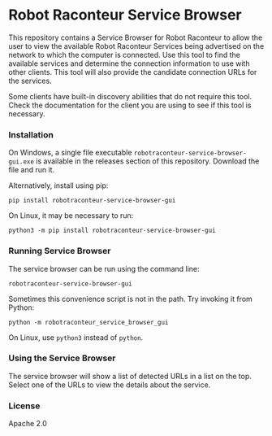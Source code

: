 # Robot Raconteur Service Browser

This repository contains a Service Browser for Robot Raconteur to allow the user to view the available Robot Raconteur 
Services being advertised on the network to which the computer is connected. Use this tool to find the available
services and determine the connection information to use with other clients. This tool will also provide the
candidate connection URLs for the services.

Some clients have built-in discovery abilities that do not require this tool. Check the documentation for the client
you are using to see if this tool is necessary.

### Installation

On Windows, a single file executable `robotraconteur-service-browser-gui.exe` is available in the releases 
section of this repository. Download the file and run it.

Alternatively, install using pip:

```
pip install robotraconteur-service-browser-gui
```

On Linux, it may be necessary to run:

```
python3 -m pip install robotraconteur-service-browser-gui
```


### Running Service Browser

The service browser can be run using the command line:

```
robotraconteur-service-browser-gui
```

Sometimes this convenience script is not in the path. Try invoking it from Python:

```
python -m robotraconteur_service_browser_gui
```

On Linux, use `python3` instead of `python`.

### Using the Service Browser

The service browser will show a list of detected URLs in a list on the top. Select one of the URLs to view the
details about the service.

### License

Apache 2.0


